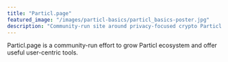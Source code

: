 ```yaml
---
title: "Particl.page"
featured_image: "/images/particl-basics/particl_basics-poster.jpg"
description: "Community-run site around privacy-focused crypto Particl Project"
---
```


Particl.page is a community-run effort to grow Particl ecosystem and offer useful user-centric tools.